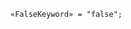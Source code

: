 <!-- This file is generated automatically by infrastructure scripts. Please don't edit by hand. -->

<!-- markdownlint-disable first-line-h1 -->

```{ .ebnf .slang-ebnf #FalseKeyword }
«FalseKeyword» = "false";
```
